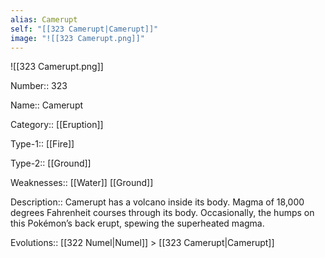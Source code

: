 ```yaml
---
alias: Camerupt
self: "[[323 Camerupt|Camerupt]]"
image: "![[323 Camerupt.png]]"
---
```


![[323 Camerupt.png]]


Number:: 323

Name:: Camerupt

Category:: [[Eruption]]

Type-1:: [[Fire]]

Type-2:: [[Ground]]

Weaknesses:: [[Water]] [[Ground]]

Description:: Camerupt has a volcano inside its body. Magma of 18,000 degrees Fahrenheit courses through its body. Occasionally, the humps on this Pokémon’s back erupt, spewing the superheated magma.

Evolutions:: [[322 Numel|Numel]] > [[323 Camerupt|Camerupt]]